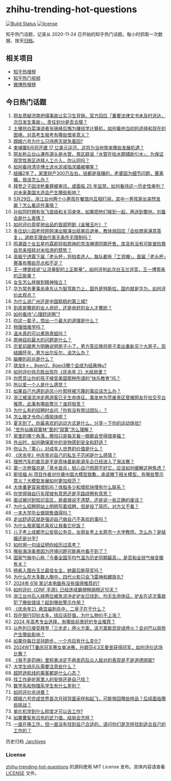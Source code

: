 # zhihu-trending-hot-questions

[![Build Status](https://github.com/justjavac/zhihu-trending-hot-questions/workflows/ci/badge.svg?branch=master)](https://github.com/justjavac/zhihu-trending-hot-questions/actions)
[![license](https://img.shields.io/github/license/justjavac/zhihu-trending-hot-questions)](https://github.com/justjavac/zhihu-trending-hot-questions/blob/master/LICENSE)

知乎热门话题，记录从 2020-11-24
日开始的知乎热门话题。每小时抓取一次数据，按天[归档](./archives)。

## 相关项目

- [知乎热搜榜](https://github.com/justjavac/zhihu-trending-top-search)
- [知乎热门视频](https://github.com/justjavac/zhihu-trending-hot-video)
- [微博热搜榜](https://github.com/justjavac/weibo-trending-hot-search)

## 今日热门话题

<!-- BEGIN -->
<!-- 最后更新时间 Wed Jun 05 2024 06:11:52 GMT+0800 (China Standard Time) -->

1. [网友质疑济南坍塌事故让实习生背锅，官方回应「重要法律文书未及时送达，次日发生事故」，责任划分是否合理？](https://www.zhihu.com/question/658037282)
1. [土猪拱白菜演讲者张锡峰后悔为赚钱学计算机，如何看他当初的选择和现在的困境，对高考生报考有哪些借鉴意义？](https://www.zhihu.com/question/658012177)
1. [嫦娥六号为什么只待两天就急着回?](https://www.zhihu.com/question/658035054)
1. [柬埔寨8月将开建 17 亿美元运河，这将为当地带来哪些发展机遇？](https://www.zhihu.com/question/657754520)
1. [网友称云台山瀑布源头是水管，景区辟谣「水管在枯水期辅助引水」，为保证观赏性景区选择人工介入，你认同吗？](https://www.zhihu.com/question/658045795)
1. [如何看待清华博士送水泥戒指求婚被嘲笑？](https://www.zhihu.com/question/658034220)
1. [结婚2年了，家里财产300万左右，钱都是我赚的，老婆因为细节问题，要离婚，我该怎么办？](https://www.zhihu.com/question/657981243)
1. [拜登之子因涉枪重罪被审讯，或面临 25 年监禁，如何看待这一历史性审判？对未来美国大选会产生哪些影响？](https://www.zhihu.com/question/658042016)
1. [5月29日，浙江台州两个小男孩在餐馆内互相打闹，其中一男孩家长突然发飙？怎么看这件事情？](https://www.zhihu.com/question/657654086)
1. [孙权同时拥有张飞首级和关羽身体，如果把他们接到一起，再送到蜀地，刘备会是什么表情？](https://www.zhihu.com/question/655708092)
1. [如何评价周星驰出品的首部短剧《金猪玉叶》？](https://www.zhihu.com/question/657997522)
1. [多位幼儿园老师网购演出服演出结束后退单，教体局回应「会给商家满意答复」，退款无理由代表无条件无限制吗？](https://www.zhihu.com/question/658054402)
1. [鸣潮首个女五星吟霖即将和原神的克洛琳德同期开售，库洛有没有可能冒险靠自充来扭转对米哈游的颓势？](https://www.zhihu.com/question/658076129)
1. [高振宁透露下届「老头杯」将拍卖选人，每队都有「工资帽」，首届「老头杯」赛事有哪些亮点和不足？](https://www.zhihu.com/question/657977386)
1. [王一博曾经说“让流量配的上正能量”，如何评判此次白玉兰评奖，王一博带来的正能量？](https://www.zhihu.com/question/657977331)
1. [女生怎么样做到精神独立？](https://www.zhihu.com/question/22395343)
1. [华为常务董事余承东认为智驾能力上，国外是特斯拉，国内就是华为，如何评价此观点？](https://www.zhihu.com/question/657958332)
1. [为什么说广州还是中国稳稳的第三城?](https://www.zhihu.com/question/271370886)
1. [到底是撒娇的女人命好，还是命好的女人才撒娇？](https://www.zhihu.com/question/657315674)
1. [如何看待“心理舒适圈”?](https://www.zhihu.com/question/657802472)
1. [你这一辈子，悟出一个最大的道理是什么？](https://www.zhihu.com/question/594514025)
1. [物理很难学吗？](https://www.zhihu.com/question/657781495)
1. [温水真的可以煮熟青蛙吗？](https://www.zhihu.com/question/655343440)
1. [原神目前最大的问题是什么？](https://www.zhihu.com/question/655077054)
1. [恋爱前跟男方明确说明房子小了，男方答应换将房子卖出重新买个大房子。现结婚怀孕，男方出尔反尔，该怎么办？](https://www.zhihu.com/question/657925618)
1. [脑梗的前兆是什么？](https://www.zhihu.com/question/512115942)
1. [骁龙8＋、8gen2、8gen3哪个会成为经典神u?](https://www.zhihu.com/question/652792865)
1. [如何评价徐志胜出现在《庆余年 2》大结局里？](https://www.zhihu.com/question/657738181)
1. [你愿意让你的孩子接受美国那种所谓的“快乐教育”吗？](https://www.zhihu.com/question/657776730)
1. [所以爱一个人是什么感觉？](https://www.zhihu.com/question/621011242)
1. [如果自己也遇到追风小叶那样被污蔑的事应该怎么办？](https://www.zhihu.com/question/657838086)
1. [浙江被溪流冲走两游客已无生命体征，事发地为荒废景区曾被网友在社交平台推荐，此事有哪些警示？谁将担责？](https://www.zhihu.com/question/658030953)
1. [为什么有的招聘时会问「你有没有带过团队」？](https://www.zhihu.com/question/657646240)
1. [怎么做才令你心情愉快呢？](https://www.zhihu.com/question/429006459)
1. [夏天到了，你最喜欢的运动方式是什么，分享一下你的运动体验?](https://www.zhihu.com/question/656716675)
1. [“世外仙姝寂寞林”里的“寂寞”怎么理解？](https://www.zhihu.com/question/657971507)
1. [家里的哪个角落，哪怕只是每天看一眼都会觉得很幸福？](https://www.zhihu.com/question/653888957)
1. [外出时，如何确保家中的宠物感到安全和舒适？](https://www.zhihu.com/question/654579929)
1. [你认为「童心」对成年人世界的价值是什么？](https://www.zhihu.com/question/657787262)
1. [《庆余年》中庆帝对自己的私生子范闲是什么感情？](https://www.zhihu.com/question/657660880)
1. [理想汽车的裁员是不是意味着新能源车企已经进入了淘汰赛？](https://www.zhihu.com/question/656474589)
1. [第一次养猫总是「草木皆兵」担心自己照顾不好它，应该如何缓解这种焦虑？](https://www.zhihu.com/question/656180262)
1. [斯坦福 AI 项目作者对抄袭中国大模型致歉，承诺撤下相关模型，有哪些警示意义？大模型发展如何更加规范？](https://www.zhihu.com/question/658051988)
1. [大体重更容易增肌吗？体脂多少和增肌快慢有什么联系？](https://www.zhihu.com/question/656320223)
1. [你觉得骑自行车爬坡有意思还是平路绕圈有意思？](https://www.zhihu.com/question/657445715)
1. [面试被问到知识盲区，是直接说不清楚，还是说一些正确的废话？](https://www.zhihu.com/question/651409290)
1. [为什么招聘网站上明明写着招聘，但是投了简历，对方又不看？](https://www.zhihu.com/question/655951351)
1. [一本大学毕业做销售值得吗？](https://www.zhihu.com/question/411211585)
1. [走出舒适区就是强迫自己做自己不喜欢的事吗？](https://www.zhihu.com/question/354223696)
1. [为什么我家猫总喜欢让我看它吃饭？](https://www.zhihu.com/question/306822339)
1. [儿子考上成都市公安局公务员，女朋友考上太原市一大学教师，怎么办？是结婚还是分手?](https://www.zhihu.com/question/655128362)
1. [如何用一句话证明你经历过高考？](https://www.zhihu.com/question/655709993)
1. [哪些海洋美景因为环境问题可能再也看不到了？](https://www.zhihu.com/question/657557264)
1. [国家气候中心称「今春全国平均气温为历史同期最高」，是否和全球气候变暖有关？](https://www.zhihu.com/question/657991884)
1. [杨紫入围白玉兰最佳女主，她最后能获奖吗？](https://www.zhihu.com/question/657898901)
1. [为什么在大多数人眼中，四代火影只会飞雷神和螺旋丸?](https://www.zhihu.com/question/469194286)
1. [2024年 618 笔记本电脑有没有值得推荐的?](https://www.zhihu.com/question/657961840)
1. [如何评价《DNF 手游》已经连续霸榜畅销榜近10天？](https://www.zhihu.com/question/657636976)
1. [浙江台州石人峡两位被急流冲走驴友已找到，均无生命体征，驴友在这次事故犯了哪些错误？起到哪些警示作用？](https://www.zhihu.com/question/657965756)
1. [《庆余年2》悬空庙刺杀中，二皇子在干什么？](https://www.zhihu.com/question/657851855)
1. [现在银行印钞太多，钱应该贬值，为什么物价不上涨？](https://www.zhihu.com/question/657462534)
1. [2024 年高考专业选择，有哪些前景好的专业推荐？](https://www.zhihu.com/question/656737879)
1. [以色列已接受拜登「三步走」停火方案，该方案能否促成停火？会对巴以局势产生哪些影响？](https://www.zhihu.com/question/658041408)
1. [如果你每日坚持跑步，一个月后有什么变化?](https://www.zhihu.com/question/657569426)
1. [2024WTT重庆冠军赛女单决赛，孙颖莎4:3王曼昱获得冠军，如何评价这场比赛？](https://www.zhihu.com/question/658003603)
1. [《我不是药神》里程勇决定不再卖药后众人敌对的表现是不是道德绑架?](https://www.zhihu.com/question/284465622)
1. [大学生组乐队需要注意些什么？](https://www.zhihu.com/question/304882766)
1. [超短途航线的乘客都是什么心态？](https://www.zhihu.com/question/630024375)
1. [找工作是听家里人的安排还是自己找？](https://www.zhihu.com/question/656907753)
1. [数学系和物理系学生有什么差别？](https://www.zhihu.com/question/24127370)
1. [如何评价佘诗曼？](https://www.zhihu.com/question/431496421)
1. [嫦娥六号完成世界首次月球背面采样和起飞，可能带回哪些样品？后续面临哪些挑战？](https://www.zhihu.com/question/658031142)
1. [单片机学到什么程度才可以去工作?](https://www.zhihu.com/question/639955150)
1. [如果曹髦有吕布的武力值，结局会怎样？](https://www.zhihu.com/question/534223922)
1. [一直在换工作，但一直没有找到自己合适的，请问你们是怎样找到适合自己的工作的？](https://www.zhihu.com/question/657024405)

<!-- END -->

历史归档 [./archives](./archives)

### License

[zhihu-trending-hot-questions](https://github.com/justjavac/zhihu-trending-hot-questions)
的源码使用 MIT License 发布。具体内容请查看 [LICENSE](./LICENSE) 文件。
